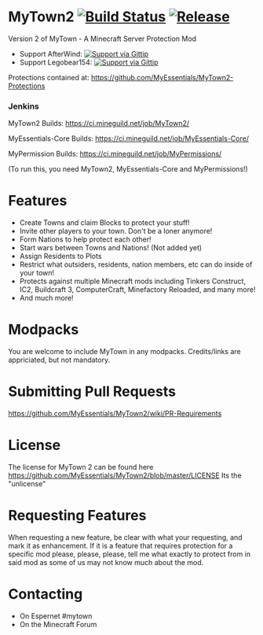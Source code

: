 MyTown2 [![Build Status](http://img.shields.io/travis/MyEssentials/MyTown2/master.svg)](https://travis-ci.org/MyEssentials/MyTown2) [![Release][release-img]][release-url]
=======
Version 2 of MyTown - A Minecraft Server Protection Mod

 - Support AfterWind: [![Support via Gittip](http://img.shields.io/gittip/AfterWind.svg)](https://www.gittip.com/AfterWind/)
 - Support Legobear154: 
[![Support via Gittip](http://img.shields.io/gittip/legobear154.svg)](https://www.gittip.com/legobear154/)


Protections contained at: https://github.com/MyEssentials/MyTown2-Protections

<h3>Jenkins</h3>

MyTown2 Builds: https://ci.mineguild.net/job/MyTown2/

MyEssentials-Core Builds: https://ci.mineguild.net/job/MyEssentials-Core/

MyPermission Builds: https://ci.mineguild.net/job/MyPermissions/

(To run this, you need MyTown2, MyEssentials-Core and MyPermissions!)

Features
========
* Create Towns and claim Blocks to protect your stuff!
* Invite other players to your town. Don't be a loner anymore!
* Form Nations to help protect each other!
* Start wars between Towns and Nations! (Not added yet)
* Assign Residents to Plots
* Restrict what outsiders, residents, nation members, etc can do inside of your town!
* Protects against multiple Minecraft mods including Tinkers Construct, IC2, Buildcraft 3, ComputerCraft, Minefactory Reloaded, and many more!
* And much more!

Modpacks
========
You are welcome to include MyTown in any modpacks. Credits/links are appriciated, but not mandatory.

Submitting Pull Requests
========================
https://github.com/MyEssentials/MyTown2/wiki/PR-Requirements

License
=======
The license for MyTown 2 can be found here https://github.com/MyEssentials/MyTown2/blob/master/LICENSE
Its the "unlicense"

Requesting Features
===================
When requesting a new feature, be clear with what your requesting, and mark it as enhancement.
If it is a feature that requires protection for a specific mod please, please, please, tell me what exactly to protect from in said mod as some of us may not know much about the mod.

Contacting
==========
* On Espernet #mytown
* On the Minecraft Forum


[release-img]: https://img.shields.io/github/release/MyEssentials/MyTown2.svg
[release-url]: http://minecraft.curseforge.com/mc-mods/224242-mytown2/files
